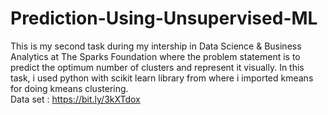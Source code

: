 # Prediction-Using-Unsupervised-ML
This is my second task during my intership in Data Science & Business Analytics at The Sparks Foundation where the problem statement is to predict the optimum number of clusters
and represent it visually.
In this task, i used python with scikit learn library from where i imported kmeans for doing kmeans clustering. <br>
Data set : https://bit.ly/3kXTdox
